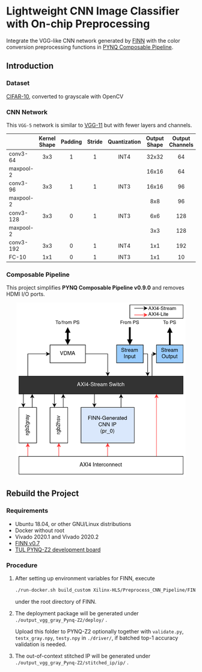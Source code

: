 # Lightweight CNN Image Classifier with On-chip Preprocessing

Integrate the VGG-like CNN network generated by [FINN](https://github.com/Xilinx/finn) with the color conversion preprocessing functions in [PYNQ Composable Pipeline](https://github.com/Xilinx/PYNQ_Composable_Pipeline). 

## Introduction

### Dataset

[CIFAR-10](https://www.cs.toronto.edu/~kriz/cifar.html), converted to grayscale with OpenCV

### CNN Network

This `VGG-5` network is similar to [VGG-11](https://pytorch.org/hub/pytorch_vision_vgg/) but with fewer layers and channels.

|           | Kernel Shape | Padding | Stride | Quantization | Output Shape | Output Channels |
|-----------|:------------:|:-------:|:------:|:------------:|:------------:|:---------------:|
|  conv3-64 |      3x3     |    1    |    1   |     INT4     |     32x32    |        64       |
| maxpool-2 |              |         |        |              |     16x16    |        64       |
|  conv3-96 |      3x3     |    1    |    1   |     INT3     |     16x16    |        96       |
| maxpool-2 |              |         |        |              |      8x8     |        96       |
| conv3-128 |      3x3     |    0    |    1   |     INT3     |      6x6     |       128       |
| maxpool-2 |              |         |        |              |      3x3     |       128       |
| conv3-192 |      3x3     |    0    |    1   |     INT4     |      1x1     |       192       |
|   FC-10   |      1x1     |    0    |    1   |     INT3     |      1x1     |        10       |

### Composable Pipeline

This project simplifies **PYNQ Composable Pipeline v0.9.0** and removes HDMI I/O ports.

<p align="center"><img src="./notebooks/cv-1pr.png" width="450"></p>

## Rebuild the Project

### Requirements

* Ubuntu 18.04, or other GNU/Linux distributions
* Docker without root
* Vivado 2020.1 and Vivado 2020.2
* [FINN v0.7](https://github.com/Xilinx/finn/releases/tag/v0.7)
* [TUL PYNQ-Z2 development board](https://www.tulembedded.com/FPGA/ProductsPYNQ-Z2.html)

### Procedure

1. After setting up environment variables for FINN, execute

   ```sh
   ./run-docker.sh build_custom Xilinx-HLS/Preprocess_CNN_Pipeline/FINN
   ```

   under the root directory of FINN.

2. The deployment package will be generated under \
   `./output_vgg_gray_Pynq-Z2/deploy/` .

   Upload this folder to PYNQ-Z2 optionally together with `validate.py`, `testx_gray.npy`, `testy.npy` in `./driver/`, if batched top-1 accuracy validation is needed.

3. The out-of-context stitched IP will be generated under \
   `./output_vgg_gray_Pynq-Z2/stitched_ip/ip/` .
